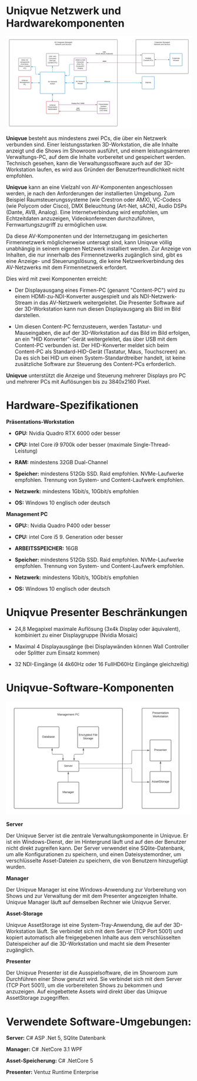 # Uniqvue Netzwerk und Hardwarekomponenten

![Komponenten 1](img/tecspec/UniqVueKomponenten5.png)

**Uniqvue** besteht aus mindestens zwei PCs, die über ein Netzwerk verbunden sind. Einer leistungsstarken 3D-Workstation, die alle Inhalte anzeigt und die Shows im Showroom ausführt, und einem leistungsärmeren Verwaltungs-PC, auf dem die Inhalte vorbereitet und gespeichert werden. Technisch gesehen, kann die Verwaltungssoftware auch auf der 3D-Workstation laufen, es wird aus Gründen der Benutzerfreundlichkeit nicht empfohlen.

**Uniqvue** kann an eine Vielzahl von AV-Komponenten angeschlossen werden, je nach den Anforderungen der installierten Umgebung. Zum Beispiel Raumsteuerungssysteme (wie Crestron oder AMX), VC-Codecs (wie Polycom oder Cisco), DMX Beleuchtung (Art-Net, sACN), Audio DSPs (Dante, AVB, Analog). Eine Internetverbindung wird empfohlen, um Echtzeitdaten anzuzeigen, Videokonferenzen durchzuführen, Fernwartungszugriff zu ermöglichen usw.

Da diese AV-Komponenten und der Internetzugang im gesicherten Firmennetzwerk möglicherweise untersagt sind, kann Uniqvue völlig unabhängig in seinem eigenen Netzwerk installiert werden. Zur Anzeige von Inhalten, die nur innerhalb des Firmennetzwerks zugänglich sind, gibt es eine Anzeige- und Steuerungslösung, die keine Netzwerkverbindung des AV-Netzwerks mit dem Firmennetzwerk erfordert.

Dies wird mit zwei Komponenten erreicht:

- Der Displayausgang eines Firmen-PC (genannt "Content-PC") wird zu einem HDMI-zu-NDI-Konverter ausgespielt und als NDI-Netzwerk-Stream in das AV-Netzwerk weitergeleitet. Die Presenter Software auf der 3D-Workstation kann nun diesen Displayausgang als Bild im Bild darstellen.

- Um diesen Content-PC fernzusteuern, werden Tastatur- und Mauseingaben, die auf der 3D-Workstation auf das Bild im Bild erfolgen, an ein "HID Konverter"-Gerät weitergeleitet, das über USB mit dem Content-PC verbunden ist. Der HID-Konverter meldet sich beim Content-PC als Standard-HID-Gerät (Tastatur, Maus, Touchscreen) an. Da es sich bei HID um einen System-Standardtreiber handelt, ist keine zusätzliche Software zur Steuerung des Content-PCs erforderlich.

**Uniqvue** unterstützt die Anzeige und Steuerung mehrerer Displays pro PC und mehrerer PCs mit Auflösungen bis zu 3840x2160 Pixel.

# Hardware-Spezifikationen

**Präsentations-Workstation**

- **GPU:** Nvidia Quadro RTX 6000 oder besser

- **CPU:** Intel Core i9 9700k oder besser (maximale Single-Thread-Leistung)

- **RAM:** mindestens 32GB Dual-Channel

- **Speicher:** mindestens 512Gb SSD. Raid empfohlen. NVMe-Laufwerke empfohlen. Trennung von System- und Content-Laufwerk empfohlen.

- **Netzwerk:** mindestens 1Gbit/s, 10Gbit/s empfohlen

- **OS:** Windows 10 englisch oder deutsch

**Management PC**

- **GPU:**: Nvidia Quadro P400 oder besser

- **CPU:** intel Core i5 9. Generation oder besser

- **ARBEITSSPEICHER:** 16GB

- **Speicher:** mindestens 512Gb SSD. Raid empfohlen. NVMe-Laufwerke empfohlen. Trennung von System- und Content-Laufwerk empfohlen.

- **Netzwerk:** mindestens 1Gbit/s, 10Gbit/s empfohlen

- **OS:** Windows 10 englisch oder deutsch

# Uniqvue Presenter Beschränkungen

- 24,8 Megapixel maximale Auflösung (3x4k Display oder äquivalent), kombiniert zu einer Displaygruppe (Nvidia Mosaic)

- Maximal 4 Displayausgänge (bei Displaywänden können Wall Controller oder Splitter zum Einsatz kommen)

- 32 NDI-Eingänge (4 4k60Hz oder 16 FullHD60Hz Eingänge gleichzeitig)

# Uniqvue-Software-Komponenten

![Komponenten 1](img/tecspec/UniqVueKomponenten2.png)

**Server**

Der Uniqvue Server ist die zentrale Verwaltungskomponente in Uniqvue. Er ist ein Windows-Dienst, der im Hintergrund läuft und auf den der Benutzer nicht direkt zugreifen kann. Der Server verwendet eine SQlite-Datenbank, um alle Konfigurationen zu speichern, und einen Dateisystemordner, um verschlüsselte Asset-Dateien zu speichern, die von Benutzern hinzugefügt wurden.

**Manager**

Der Uniqvue Manager ist eine Windows-Anwendung zur Vorbereitung von Shows und zur Verwaltung der mit dem Presenter angezeigten Inhalte. Uniqvue Manager läuft auf demselben Rechner wie Uniqvue Server.


**Asset-Storage**

Uniqvue AssetStorage ist eine System-Tray-Anwendung, die auf der 3D-Workstation läuft. Sie verbindet sich mit dem Server (TCP Port 5001) und kopiert automatisch alle freigegebenen Inhalte aus dem verschlüsselten Dateispeicher auf die 3D-Workstation und macht sie dem Presenter zugänglich.

**Presenter**

Der Uniqvue Presenter ist die Ausspielsoftware, die im Showroom zum Durchführen einer Show genutzt wird. Sie verbindet sich mit dem Server (TCP Port 5001), um die vorbereiteten Shows zu bekommen und anzuzeigen. Auf eingebettete Assets wird direkt über das Uniqvue AssetStorage zugegriffen.

# Verwendete Software-Umgebungen:

**Server:** C# ASP .Net 5, SQlite Datenbank

**Manager:** C# .NetCore 3.1 WPF

**Asset-Speicherung:** C# .NetCore 5

**Presenter:** Ventuz Runtime Enterprise 

